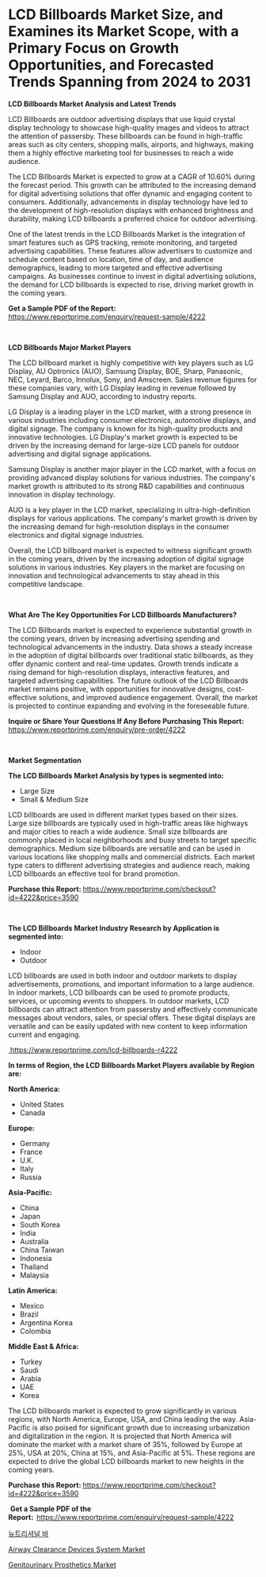 <p><h1>LCD Billboards Market Size, and Examines its Market Scope, with a Primary Focus on Growth Opportunities, and Forecasted Trends Spanning from 2024 to 2031</h1></p><p><strong>LCD Billboards Market Analysis and Latest Trends</strong></p>
<p><p>LCD Billboards are outdoor advertising displays that use liquid crystal display technology to showcase high-quality images and videos to attract the attention of passersby. These billboards can be found in high-traffic areas such as city centers, shopping malls, airports, and highways, making them a highly effective marketing tool for businesses to reach a wide audience.</p><p>The LCD Billboards Market is expected to grow at a CAGR of 10.60% during the forecast period. This growth can be attributed to the increasing demand for digital advertising solutions that offer dynamic and engaging content to consumers. Additionally, advancements in display technology have led to the development of high-resolution displays with enhanced brightness and durability, making LCD billboards a preferred choice for outdoor advertising.</p><p>One of the latest trends in the LCD Billboards Market is the integration of smart features such as GPS tracking, remote monitoring, and targeted advertising capabilities. These features allow advertisers to customize and schedule content based on location, time of day, and audience demographics, leading to more targeted and effective advertising campaigns. As businesses continue to invest in digital advertising solutions, the demand for LCD billboards is expected to rise, driving market growth in the coming years.</p></p>
<p><strong>Get a Sample PDF of the Report:&nbsp;</strong> <a href="https://www.reportprime.com/enquiry/request-sample/4222">https://www.reportprime.com/enquiry/request-sample/4222</a></p>
<p>&nbsp;</p>
<p><strong>LCD Billboards Major Market Players</strong></p>
<p><p>The LCD billboard market is highly competitive with key players such as LG Display, AU Optronics (AUO), Samsung Display, BOE, Sharp, Panasonic, NEC, Leyard, Barco, Innolux, Sony, and Amscreen. Sales revenue figures for these companies vary, with LG Display leading in revenue followed by Samsung Display and AUO, according to industry reports.</p><p>LG Display is a leading player in the LCD market, with a strong presence in various industries including consumer electronics, automotive displays, and digital signage. The company is known for its high-quality products and innovative technologies. LG Display's market growth is expected to be driven by the increasing demand for large-size LCD panels for outdoor advertising and digital signage applications.</p><p>Samsung Display is another major player in the LCD market, with a focus on providing advanced display solutions for various industries. The company's market growth is attributed to its strong R&D capabilities and continuous innovation in display technology.</p><p>AUO is a key player in the LCD market, specializing in ultra-high-definition displays for various applications. The company's market growth is driven by the increasing demand for high-resolution displays in the consumer electronics and digital signage industries.</p><p>Overall, the LCD billboard market is expected to witness significant growth in the coming years, driven by the increasing adoption of digital signage solutions in various industries. Key players in the market are focusing on innovation and technological advancements to stay ahead in this competitive landscape.</p></p>
<p>&nbsp;</p>
<p><strong>What Are The Key Opportunities For LCD Billboards Manufacturers?</strong></p>
<p><p>The LCD Billboards market is expected to experience substantial growth in the coming years, driven by increasing advertising spending and technological advancements in the industry. Data shows a steady increase in the adoption of digital billboards over traditional static billboards, as they offer dynamic content and real-time updates. Growth trends indicate a rising demand for high-resolution displays, interactive features, and targeted advertising capabilities. The future outlook of the LCD Billboards market remains positive, with opportunities for innovative designs, cost-effective solutions, and improved audience engagement. Overall, the market is projected to continue expanding and evolving in the foreseeable future.</p></p>
<p><strong>Inquire or Share Your Questions If Any Before Purchasing This Report:</strong> <a href="https://www.reportprime.com/enquiry/pre-order/4222">https://www.reportprime.com/enquiry/pre-order/4222</a></p>
<p>&nbsp;</p>
<p><strong>Market Segmentation</strong></p>
<p><strong>The LCD Billboards Market Analysis by types is segmented into:</strong></p>
<p><ul><li>Large Size</li><li>Small & Medium Size</li></ul></p>
<p><p>LCD billboards are used in different market types based on their sizes. Large size billboards are typically used in high-traffic areas like highways and major cities to reach a wide audience. Small size billboards are commonly placed in local neighborhoods and busy streets to target specific demographics. Medium size billboards are versatile and can be used in various locations like shopping malls and commercial districts. Each market type caters to different advertising strategies and audience reach, making LCD billboards an effective tool for brand promotion.</p></p>
<p><strong>Purchase this Report:&nbsp;</strong><a href="https://www.reportprime.com/checkout?id=4222&price=3590">https://www.reportprime.com/checkout?id=4222&price=3590</a></p>
<p>&nbsp;</p>
<p><strong>The LCD Billboards Market Industry Research by Application is segmented into:</strong></p>
<p><ul><li>Indoor</li><li>Outdoor</li></ul></p>
<p><p>LCD billboards are used in both indoor and outdoor markets to display advertisements, promotions, and important information to a large audience. In indoor markets, LCD billboards can be used to promote products, services, or upcoming events to shoppers. In outdoor markets, LCD billboards can attract attention from passersby and effectively communicate messages about vendors, sales, or special offers. These digital displays are versatile and can be easily updated with new content to keep information current and engaging.</p></p>
<p><a href="https://www.reportprime.com/lcd-billboards-r4222">&nbsp;https://www.reportprime.com/lcd-billboards-r4222</a></p>
<p><strong>In terms of Region, the LCD Billboards Market Players available by Region are:</strong></p>
<p>
    <p> <strong> North America: </strong>
        <ul>
            <li>United States</li>
            <li>Canada</li>
        </ul>
        </p> 
    <p> <strong> Europe: </strong>
        <ul>
            <li>Germany</li>
            <li>France</li>
            <li>U.K.</li>
            <li>Italy</li>
            <li>Russia</li>
        </ul>
        </p> 
    <p> <strong> Asia-Pacific: </strong>
        <ul>
            <li>China</li>
            <li>Japan</li>
            <li>South Korea</li>
            <li>India</li>
            <li>Australia</li>
            <li>China Taiwan</li>
            <li>Indonesia</li>
            <li>Thailand</li>
            <li>Malaysia</li>
        </ul>
        </p> 
    <p> <strong> Latin America: </strong>
        <ul>
            <li>Mexico</li>
            <li>Brazil</li>
            <li>Argentina Korea</li>
            <li>Colombia</li>
        </ul>
        </p> 
    <p> <strong> Middle East & Africa: </strong>
        <ul>
            <li>Turkey</li>
            <li>Saudi</li>
            <li>Arabia</li>
            <li>UAE</li>
            <li>Korea</li>
        </ul>
    </p>
    </p>
<p><p>The LCD billboards market is expected to grow significantly in various regions, with North America, Europe, USA, and China leading the way. Asia-Pacific is also poised for significant growth due to increasing urbanization and digitalization in the region. It is projected that North America will dominate the market with a market share of 35%, followed by Europe at 25%, USA at 20%, China at 15%, and Asia-Pacific at 5%. These regions are expected to drive the global LCD billboards market to new heights in the coming years.</p></p>
<p><strong>Purchase this Report: </strong><a href="https://www.reportprime.com/checkout?id=4222&price=3590">https://www.reportprime.com/checkout?id=4222&price=3590</a></p>
<p>&nbsp;<strong>Get a Sample PDF of the Report:&nbsp;&nbsp;</strong><a href="https://www.reportprime.com/enquiry/request-sample/4222">https://www.reportprime.com/enquiry/request-sample/4222</a></p>
<p><strong></strong></p>
<p><p><a href="https://github.com/nuekbpymrrz5/Market-Research-Report-List-3/blob/main/161546351341.md">뉴트리셔널 바</a></p><p><a href="https://issuu.com/reportprime-2/docs/airway-clearance-devices-system-market-size-2030.p">Airway Clearance Devices System Market</a></p><p><a href="https://issuu.com/reportprime-2/docs/genitourinary-prosthetics-market-size-2030.pptx">Genitourinary Prosthetics Market</a></p></p>